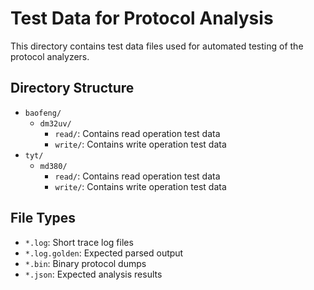 # Test Data for Protocol Analysis

This directory contains test data files used for automated testing of the protocol analyzers.

## Directory Structure

- `baofeng/`
  - `dm32uv/`
    - `read/`: Contains read operation test data
    - `write/`: Contains write operation test data
- `tyt/`
  - `md380/`
    - `read/`: Contains read operation test data
    - `write/`: Contains write operation test data

## File Types

- `*.log`: Short trace log files
- `*.log.golden`: Expected parsed output
- `*.bin`: Binary protocol dumps
- `*.json`: Expected analysis results
